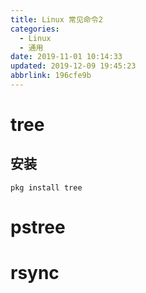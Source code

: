 ```yaml
---
title: Linux 常见命令2
categories: 
  - Linux
  - 通用
date: 2019-11-01 10:14:33
updated: 2019-12-09 19:45:23
abbrlink: 196cfe9b
---
```

# tree
## 安装
```shell
pkg install tree
```
# pstree
# rsync
